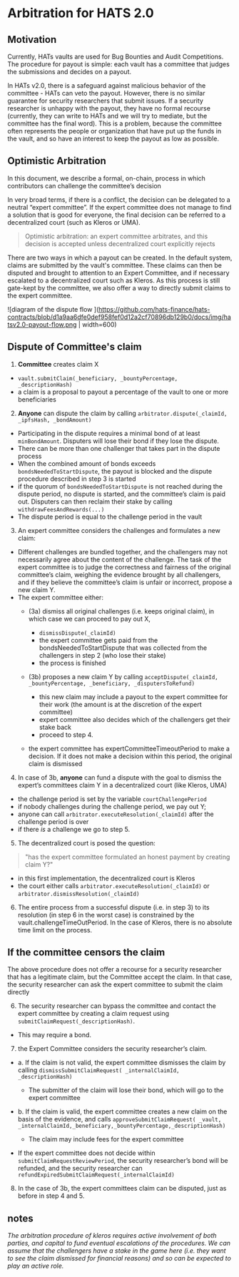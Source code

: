 # Arbitration for HATS 2.0

## Motivation

Currently, HATs vaults are used for Bug Bounties and Audit Competitions. The procedure for payout is simple: each vault has a committee that judges the submissions and decides on a payout. 

In HATs v2.0, there is a safeguard against malicious behavior of the committee - HATs can veto the payout. However, there is no similar guarantee for security researchers that submit issues. If a security researcher is unhappy with the payout, they have no formal recourse (currently, they can write to HATs and we will try to mediate, but the committee has the final word). This is a problem, because the committee often represents the people or organization that have put up the funds in the vault, and so have an interest to keep the payout as low as possible.

## Optimistic Arbitration

In this document, we describe a formal, on-chain, process in which contributors can challenge the committee’s decision

In very broad terms, if there is a conflict, the decision can be delegated to a neutral “expert committee”. If the expert committee does not manage to find a solution that is good for everyone, the final decision can be referred to a decentralized court (such as Kleros or UMA). 


> Optimistic arbitration: an expert committee arbitrates, and this decision is accepted unless decentralized court explicitly rejects

There are two ways in which a payout can be created. In the default system, claims are submitted by the vault's committee. These claims can then be disputed and brought to attention to an Expert Committee, and if necessary escalated to a decentralized court such as Kleros. As this process is still gate-kept by the committee, we also offer a way to directly submit claims to the expert committee. 



![diagram of the dispute flow ](https://github.com/hats-finance/hats-contracts/blob/d1a9aa6dfe0def958fef0d12a2cf70896db129b0/docs/img/hatsv2.0-payout-flow.png | width=600)

## Dispute of Committee's claim


1. **Committee** creates claim X
  - `vault.submitClaim(_beneficiary, _bountyPercentage, _descriptionHash)`
  - a claim is a proposal to payout a percentage of the vault to one or more beneficiaries

2. **Anyone** can dispute the claim by calling `arbitrator.dispute(_claimId, _ipfsHash, _bondAmount)`
  -  Participating in the dispute requires a minimal bond of at least `minBondAmount`. Disputers will lose their bond if they lose the dispute.
  - There can be more than one challenger that takes part in the dispute process
  - When the combined amount of bonds exceeds `bondsNeededToStartDispute`, the payout is blocked and the dispute procedure described in step 3 is started
  - if the quorum of `bondsNeededToStartDispute` is not reached during the dispute period, no dispute is started, and the committee’s claim is paid out. Disputers can then reclaim their stake by calling `withdrawFeesAndRewards(...)`
  - The dispute period is equal to the challenge period in the vault

3. An expert committee considers the challenges and formulates a new claim:
  -  Different challenges are bundled together, and the challengers may not necessarily agree about the content of the challenge. The task of the expert committee is to judge the correctness and fairness of the original committee’s claim, weighing the evidence brought by all challengers, and if they believe the committee’s claim is unfair or incorrect, propose a new claim Y.
  - The expert committee either:
    - (3a) dismiss all original challenges (i.e. keeps original claim), in which case we can proceed to pay out X, 
      - `dismissDispute(_claimId)`
      - the expert committee gets paid from the bondsNeededToStartDispute that was collected from the challengers in step 2 (who lose their stake)
      - the process is finished

    - (3b) proposes a new claim Y  by calling `acceptDispute(_claimId, _bountyPercentage, _beneficiary, _disputersToRefund)`
      - this new claim may include a payout to the expert committee for their work (the amount is at the discretion of the expert committee)
      - expert committee also decides which of the challengers get their stake back
      - proceed to step 4.
    - the expert committee has expertCommitteeTimeoutPeriod to make a decision. If it does not make a decision within this period, the original claim is dismissed


4. In case of 3b, **anyone** can fund a dispute with the goal to dismiss the expert’s committees claim Y in a decentralized court (like Kleros, UMA)  
  - the challenge period is set by the variable `courtChallengePeriod`
  - if nobody challenges during the challenge period, we pay out Y; 
  - anyone can call `arbitrator.executeResolution(_claimId)` after the challenge period is over
  -  if there _is_ a challenge we go to step 5. 


5. The decentralized court is posed the question:

>  "has the expert committee formulated an honest payment by creating claim Y?"
  - in this first implementation, the decentralized court is Kleros
  - the court either calls `arbitrator.executeResolution(_claimId)` or
`arbitrator.dismissResolution(_claimId)`

6. The entire process from a successful dispute (i.e. in step  3) to its resolution (in step 6 in the worst case) is constrained by the vault.challengeTimeOutPeriod. In the case of Kleros, there is no absolute time limit on the process. 




## If the committee censors the claim 


The above procedure does not offer a recourse for a security researcher that has a legitimate claim, but the Committee accept the claim. In that case, the security researcher can ask the expert committee to submit the claim directly

6. The security researcher can bypass the committee and contact the expert committee by creating a claim request using `submitClaimRequest(_descriptionHash)`. 
  - This may require a bond. 

7. the Expert Committee considers the security researcher’s claim. 

  - a. If the claim is not valid, the expert committee dismisses the claim by calling `dismissSubmitClaimRequest( _internalClaimId, _descriptionHash)`
      - The submitter of the claim will lose their bond, which will go to the expert committee

  - b. If the claim is valid, the expert committee creates a new claim on the basis of the evidence, and calls  `approveSubmitClaimRequest( _vault, _internalClaimId,_beneficiary,_bountyPercentage,_descriptionHash)`

      - The claim may include fees for the expert committee

  - If the expert committee does not decide within `submitClaimRequestReviewPeriod`, the security researcher’s bond will be refunded, and the security researcher can  `refundExpiredSubmitClaimRequest(_internalClaimId)`


8. In the case of 3b, the expert committees claim can be disputed, just as before in step 4 and 5. 


## notes

*The arbitration procedure of kleros requires active involvement of both parties, and capital to fund eventual escalations of the procedures. We can assume that the challengers have a stake in the game here (i.e. they want to see the claim dismissed for financial reasons) and so can be expected to play an active role.*
